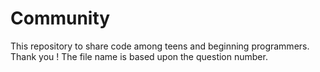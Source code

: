 # Community
This repository to share code among teens and beginning programmers.
Thank you !
The file name is based upon the question number.
